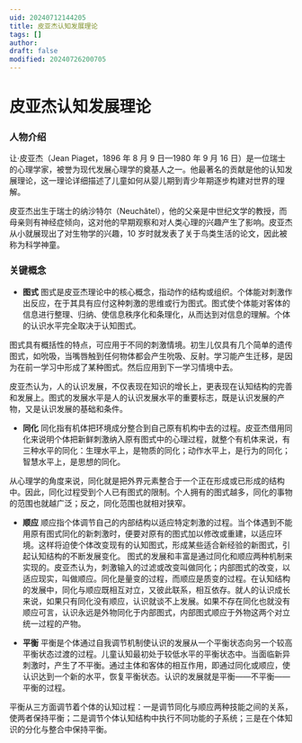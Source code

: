 ```yaml
---
uid: 20240712144205
title: 皮亚杰认知发展理论
tags: []
author: 
draft: false
modified: 20240726200705
---
```


# 皮亚杰认知发展理论

### 人物介绍

让·皮亚杰（Jean Piaget，1896 年 8 月 9 日—1980 年 9 月 16 日）是一位瑞士的心理学家，被誉为现代发展心理学的奠基人之一。他最著名的贡献是他的认知发展理论，这一理论详细描述了儿童如何从婴儿期到青少年期逐步构建对世界的理解。

皮亚杰出生于瑞士的纳沙特尔（Neuchâtel），他的父亲是中世纪文学的教授，而母亲则有神经症倾向，这对他的早期观察和对人类心理的兴趣产生了影响。皮亚杰从小就展现出了对生物学的兴趣，10 岁时就发表了关于鸟类生活的论文，因此被称为科学神童。

### 关键概念

- **图式**
图式是皮亚杰理论中的核心概念，指动作的结构或组织。个体能对刺激作出反应，在于其具有应付这种刺激的思维或行为图式。图式使个体能对客体的信息进行整理、归纳、使信息秩序化和条理化，从而达到对信息的理解。个体的认识水平完全取决于认知图式。

图式具有概括性的特点，可应用于不同的刺激情境。初生儿仅具有几个简单的遗传图式，如吮吸，当嘴唇触到任何物体都会产生吮吸、反射。学习能产生迁移，是因为在前一学习中形成了某种图式。然后应用到下一学习情境中去。

皮亚杰认为，人的认识发展，不仅表现在知识的增长上，更表现在认知结构的完善和发展上。图式的发展水平是人的认识发展水平的重要标志，既是认识发展的产物，又是认识发展的基础和条件。

- **同化**
 同化指有机体把环境成分整合到自己原有机构中去的过程。皮亚杰借用同化来说明个体把新鲜刺激纳入原有图式中的心理过程，就整个有机体来说，有三种水平的同化：生理水平上，是物质的同化；动作水平上，是行为的同化；智慧水平上，是思想的同化。

 从心理学的角度来说，同化就是把外界元素整合于一个正在形成或已形成的结构中。因此，同化过程受到个人已有图式的限制。个人拥有的图式越多，同化的事物的范围也就越广泛；反之，同化范围也就相对狭窄。

- **顺应**
顺应指个体调节自己的内部结构以适应特定刺激的过程。当个体遇到不能用原有图式同化的新刺激时，便要对原有的图式加以修改或重建，以适应环境。这样将迫使个体改变现有的认知图式，形成某些适合新经验的新图式，引起认知结构的不断发展变化。
图式的发展和丰富是通过同化和顺应两种机制来实现的。皮亚杰认为，刺激输入的过滤或改变叫做同化；内部图式的改变，以适应现实，叫做顺应。同化是量变的过程，而顺应是质变的过程。在认知结构的发展中，同化与顺应既相互对立，又彼此联系，相互依存。就人的认识成长来说，如果只有同化没有顺应，认识就谈不上发展。如果不存在同化也就没有顺应可言，认识永远是外物同化于内部图式，内部图式顺应于外物这两个对立统一过程的产物。

- **平衡**
平衡是个体通过自我调节机制使认识的发展从一个平衡状态向另一个较高平衡状态过渡的过程。儿童认知最初处于较低水平的平衡状态中。当面临新异刺激时，产生了不平衡。通过主体和客体的相互作用，即通过同化或顺应，使认识达到一个新的水平，恢复平衡状态。认识的发展就是平衡——不平衡——平衡的过程。

平衡从三方面调节着个体的认知过程：一是调节同化与顺应两种技能之间的关系，使两者保持平衡；二是调节个体认知结构中执行不同功能的子系统；三是在个体知识的分化与整合中保持平衡。
